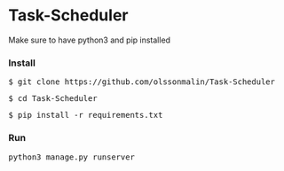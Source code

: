 # Task-Scheduler

Make sure to have python3 and pip installed

### Install

<pre>$ git clone https://github.com/olssonmalin/Task-Scheduler</pre>

<pre>$ cd Task-Scheduler</pre>

<pre>$ pip install -r requirements.txt </pre>

### Run

<pre>python3 manage.py runserver</pre>